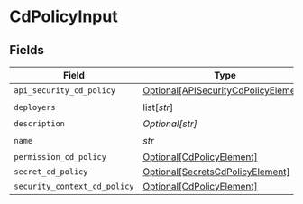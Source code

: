 # CdPolicyInput


## Fields

| Field                                                                                     | Type                                                                                      | Required                                                                                  | Description                                                                               |
| ----------------------------------------------------------------------------------------- | ----------------------------------------------------------------------------------------- | ----------------------------------------------------------------------------------------- | ----------------------------------------------------------------------------------------- |
| `api_security_cd_policy`                                                                  | [Optional[APISecurityCdPolicyElement]](../../models/shared/apisecuritycdpolicyelement.md) | :heavy_minus_sign:                                                                        | N/A                                                                                       |
| `deployers`                                                                               | list[*str*]                                                                               | :heavy_check_mark:                                                                        | N/A                                                                                       |
| `description`                                                                             | *Optional[str]*                                                                           | :heavy_minus_sign:                                                                        | N/A                                                                                       |
| `name`                                                                                    | *str*                                                                                     | :heavy_check_mark:                                                                        | N/A                                                                                       |
| `permission_cd_policy`                                                                    | [Optional[CdPolicyElement]](../../models/shared/cdpolicyelement.md)                       | :heavy_minus_sign:                                                                        | N/A                                                                                       |
| `secret_cd_policy`                                                                        | [Optional[SecretsCdPolicyElement]](../../models/shared/secretscdpolicyelement.md)         | :heavy_minus_sign:                                                                        | N/A                                                                                       |
| `security_context_cd_policy`                                                              | [Optional[CdPolicyElement]](../../models/shared/cdpolicyelement.md)                       | :heavy_minus_sign:                                                                        | N/A                                                                                       |